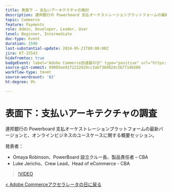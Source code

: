 ```yaml
---
title: 表面下 – 支払いアーキテクチャの検討
description: 連邦銀行の Powerboard 支払オーケストレーションプラットフォームの最新バージョンと、オンラインビジネスのユースケースに関する概要セッション。
topic: Commerce
feature: Payments
role: Admin, Developer, Leader, User
level: Beginner, Intermediate
doc-type: Event
duration: 1590
last-substantial-update: 2024-05-21T00:00:00Z
jira: KT-15543
hidefromtoc: true
badgeEvent: label="Adobe Commerce加速器の日" type="positive" url="https://experienceleague.adobe.com/en/docs/events/apac-commerce-recordings/2024/overview"
source-git-commit: 89005ee91f2222029cc3abf30d02dc3b7714b588
workflow-type: tm+mt
source-wordcount: '82'
ht-degree: 0%

---
```



# 表面下：支払いアーキテクチャの調査

連邦銀行の Powerboard 支払オーケストレーションプラットフォームの最新バージョンと、オンラインビジネスのユースケースに関する概要セッション。

発表者：

+ Omaya Robinson、PowerBoard 設立クルー長、製品責任者 – CBA
+ Luke Jericho、Crew Lead、Head of eCommerce - CBA

>[!VIDEO](https://video.tv.adobe.com/v/3429270/?learn=on)

[&lt; Adobe Commerceアクセラレータの日に戻る](./overview.md)
